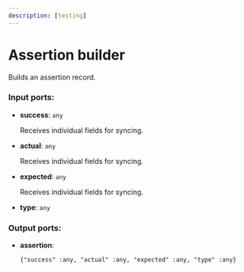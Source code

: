 ```yaml
---
description: [testing]
---
```


# Assertion builder

Builds an assertion record.

### Input ports:

* __success__: `any`

    Receives individual fields for syncing.


* __actual__: `any`

    Receives individual fields for syncing.


* __expected__: `any`

    Receives individual fields for syncing.


* __type__: `any`

### Output ports:

* __assertion__: 
    ```
    {"success" :any, "actual" :any, "expected" :any, "type" :any}
    ```


